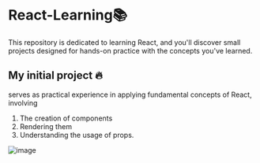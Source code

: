# React-Learning📚
 This repository is dedicated to learning React, and you'll discover small projects designed for hands-on practice with the concepts you've learned.

 
## My initial project 🔥
serves as practical experience in applying fundamental concepts of React, involving
1. The creation of components
2. Rendering them
3. Understanding the usage of props.

![image](https://github.com/Noransaber/React-Learning/assets/112859455/b5282f8d-eec5-4a3d-bc1b-d68159f1bd5d)

